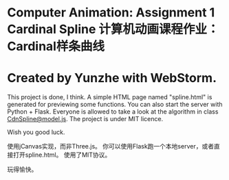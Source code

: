 # Computer Animation: Assignment 1 Cardinal Spline 计算机动画课程作业：Cardinal样条曲线
# Created by Yunzhe with WebStorm.
This project is done, I think.
A simple HTML page named "spline.html" is generated for previewing some functions.
You can also start the server with Python + Flask.
Everyone is allowed to take a look at the algorithm in class CdnSpline@model.js.
The project is under MIT licence.

Wish you good luck.

使用jCanvas实现，而非Three.js。
你可以使用Flask跑一个本地server，或者直接打开spline.html。
使用了MIT协议。

玩得愉快。